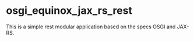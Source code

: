 # osgi_equinox_jax_rs_rest


This is a simple rest modular application based on the specs OSGI and JAX-RS. 
